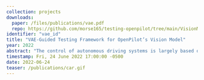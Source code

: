 ```yaml
---
collection: projects
downloads:
  paper: /files/publications/vae.pdf
  repo: https://github.com/morse165/testing-openpilot/tree/main/VisionModel
identifier: "vae_id"
title: "VAE-Guided Testing Framework for OpenPilot’s Vision Model"
year: 2022
abstract: "The control of autonomous driving systems is largely based on their visual predictions. However, due to the uncertainty and complexity of real-world driving environments, these systems will need to safely handle unfamiliar inputs. Otherwise, a misinterpretation of these inputs can lead to costly real-world misbehaviors. We examine the vision model from OpenPilot, an open-source autonomous driving system that has been widely deployed in recent years. Since the majority of their training data has been collected from users on highways, we suspect that there are underrepresented features in the training set that have led to the insufficient training of their vision model. To detect these high-risk features, we introduce a VAE-guided approach for the extraction of rare features from OpenPilot’s training set and a framework for the independent testing of their vision model. Our results suggest that there are rare features that cause uncertainty in OpenPilot’s visual predictions for their Automated Lane Centering (ALC) system."
timestamp: Fri, 24 June 2022 17:00:00 -0500
date: 2022-06-24
teaser: /publications/car.gif
---
```

